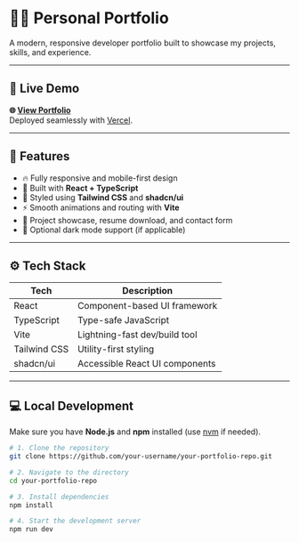 # 🧑‍💻 Personal Portfolio

A modern, responsive developer portfolio built to showcase my projects, skills, and experience.

---

## 🔗 Live Demo

**🌐 [View Portfolio](https://your-vercel-domain.vercel.app/)**  
Deployed seamlessly with [Vercel](https://vercel.com/).

---

## 🚀 Features

- 🔥 Fully responsive and mobile-first design
- 🧠 Built with **React + TypeScript**
- 🎨 Styled using **Tailwind CSS** and **shadcn/ui**
- ⚡ Smooth animations and routing with **Vite**
- 📁 Project showcase, resume download, and contact form
- 🌙 Optional dark mode support (if applicable)

---

## ⚙️ Tech Stack

| Tech         | Description                              |
|--------------|------------------------------------------|
| React        | Component-based UI framework             |
| TypeScript   | Type-safe JavaScript                     |
| Vite         | Lightning-fast dev/build tool            |
| Tailwind CSS | Utility-first styling                    |
| shadcn/ui    | Accessible React UI components           |

---

## 💻 Local Development

Make sure you have **Node.js** and **npm** installed (use [nvm](https://github.com/nvm-sh/nvm) if needed).

```bash
# 1. Clone the repository
git clone https://github.com/your-username/your-portfolio-repo.git

# 2. Navigate to the directory
cd your-portfolio-repo

# 3. Install dependencies
npm install

# 4. Start the development server
npm run dev
